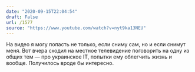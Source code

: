 ```yaml
---
date: "2020-09-15T22:04:54"
draft: False
url: /1577
source: "https://www.youtube.com/watch?v=nyt9ka13NEU"
---
```


На видео я могу попасть не только, если сниму сам, но и если снимут меня. Вот вчера сходил на местное телевидение поговорить на одну из общих тем — про украинское IT, попытки ему облегчить жизнь и вообще. Получилось вроде бы интересно.
